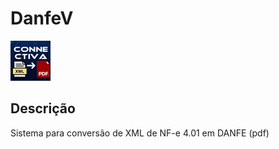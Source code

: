 # DanfeV
![Logomarca](danfev.png)

## Descrição
Sistema para conversão de XML de NF-e 4.01 em DANFE (pdf)
